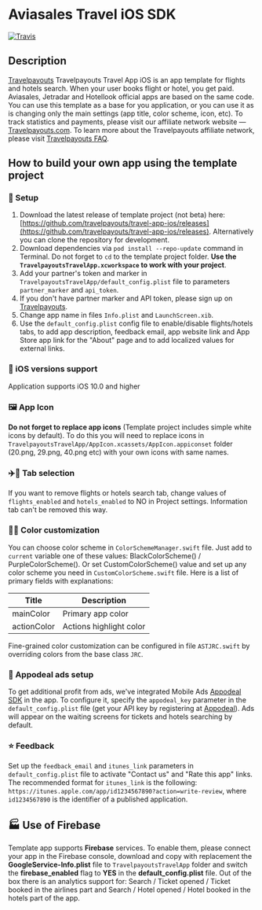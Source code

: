 Aviasales Travel iOS SDK
=================
[![Travis](https://img.shields.io/travis/travelpayouts/travel-app-ios/master.svg)](https://travis-ci.org/travelpayouts/travel-app-ios)
## Description
[Travelpayouts](https://www.travelpayouts.com) Travelpayouts Travel App iOS is an app template for flights and hotels search. When your user books flight or hotel, you get paid. Aviasales, Jetradar and Hotellook official apps are based on the same code.
You can use this template as a base for you application, or you can use it as is changing only the main settings (app title, color scheme, icon, etc).
To track statistics and payments, please visit our affiliate network website — [Travelpayouts.com](https://www.travelpayouts.com/).
To learn more about the Travelpayouts affiliate network, please visit [Travelpayouts FAQ](https://support.travelpayouts.com/hc/en-us/articles/203955613-Commission-and-payments).
## <a name="usage"></a>How to build your own app using the template project
### 📲 Setup
1. Download the latest release of template project (not beta) here: [https://github.com/travelpayouts/travel-app-ios/releases](https://github.com/travelpayouts/travel-app-ios/releases).
Alternatively you can clone the repository for development.
2. Download dependencies via ```pod install --repo-update``` command in Terminal. Do not forget to ```cd``` to the template project folder. **Use the ```TravelpayoutsTravelApp.xcworkspace``` to work with your project**.
3. Add your partner's token and marker in ```TravelpayoutsTravelApp/default_config.plist``` file to parameters ```partner_marker``` and ```api_token```.
4. If you don't have partner marker and API token, please sign up on [Travelpayouts](https://travelpayouts.com/).
5. Change app name in files ```Info.plist``` and ```LaunchScreen.xib```.
6. Use the ```default_config.plist``` config file to enable/disable flights/hotels tabs, to add app description, feedback email, app website link and App Store app link for the "About" page and to add localized values for external links.
### 📱 iOS versions support
Application supports iOS 10.0 and higher
### 🖼 App Icon
**Do not forget to replace app icons** (Template project includes simple white icons by default). To do this you will need to replace icons in ```TravelpayoutsTravelApp/AppIcon.xcassets/AppIcon.appiconset``` folder (20.png, 29.png, 40.png etc) with your own icons with same names.
### ✈️🏨 Tab selection
If you want to remove flights or hotels search tab, change values of ```flights_enabled``` and ```hotels_enabled``` to NO in Project settings. Information tab can't be removed this way.
### 🔧🌻 Color customization
You can choose color scheme in ```ColorSchemeManager.swift``` file. Just add to ```current``` variable one of these values: BlackColorScheme() / PurpleColorScheme(). Or set CustomColorScheme() value and set up any color scheme you need in ```CustomColorScheme.swift``` file.
Here is a list of primary fields with explanations:

|Title|Description|
|--------|--------|
mainColor | Primary app color
actionColor | Actions highlight color

Fine-grained color customization can be configured in file ```ASTJRC.swift``` by overriding colors from the base class ```JRC```.
### 🤑 Appodeal ads setup
To get additional profit from ads, we've integrated Mobile Ads [Appodeal SDK](https://www.appodeal.com/) in the app. To configure it, specify the ```appodeal_key``` parameter in the ```default_config.plist``` file (get your API key by registering at [Appodeal](https://www.appodeal.com/)). Ads will appear on the waiting screens for tickets and hotels searching by default.
### ⭐️ Feedback
Set up the ```feedback_email``` and ```itunes_link``` parameters in ```default_config.plist``` file to activate "Contact us" and "Rate this app" links.
The recommended format for ```itunes_link``` is the following: ```https://itunes.apple.com/app/id1234567890?action=write-review```, where ```id1234567890``` is the identifier of a published application.
## 🏭 **Use of Firebase**
Template app supports **Firebase** services. To enable them, please connect your app in the Firebase console, download and copy with replacement the **GoogleService-Info.plist** file to ```TravelpayoutsTravelApp``` folder and switch the **firebase_enabled** flag to **YES** in the **default_config.plist** file. Out of the box there is an analytics support for: Search / Ticket opened / Ticket booked in the airlines part and Search / Hotel opened / Hotel booked in the hotels part of the app.
